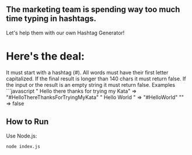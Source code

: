 ## The marketing team is spending way too much time typing in hashtags.
Let's help them with our own Hashtag Generator!

# Here's the deal:

It must start with a hashtag (#).
All words must have their first letter capitalized.
If the final result is longer than 140 chars it must return false.
If the input or the result is an empty string it must return false.
Examples
        ```javascript
        " Hello there thanks for trying my Kata"  =>  "#HelloThereThanksForTryingMyKata"
        "    Hello     World   "                  =>  "#HelloWorld"
        ""                                        =>  false

## How to Run

Use Node.js:

```bash
node index.js